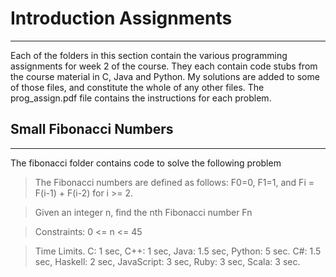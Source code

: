 # Introduction Assignments 
-----

Each of the folders in this section contain the various programming assignments for week 2 of the course.  They each contain code stubs from the course material in C, Java and Python.  My solutions are added to some of those files, and constitute the whole of any other files.  The prog_assign.pdf file contains the instructions for each problem.
  
## Small Fibonacci Numbers
------

The fibonacci folder contains code to solve the following problem

> The Fibonacci numbers are defined as follows: F0=0, F1=1, and Fi = F(i-1) + F(i-2) for i >= 2.
 
> Given an integer n, find the nth Fibonacci number Fn

>Constraints: 0 <= n <= 45

> Time Limits. C: 1 sec, C++: 1 sec, Java: 1.5 sec, Python: 5 sec. C#: 1.5 sec, Haskell: 2 sec, JavaScript:
  3 sec, Ruby: 3 sec, Scala: 3 sec.

